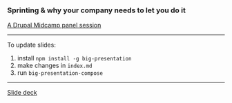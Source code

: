 ### Sprinting & why your company needs to let you do it

[A Drupal Midcamp panel session](https://www.midcamp.org/topic-proposal/sprinting-why-your-company-needs-let-you-do-it)

---
To update slides:

1. install `npm install -g big-presentation`
2. make changes in `index.md`
3. run `big-presentation-compose`

---
[Slide deck](https://goo.gl/rU1NBi)
